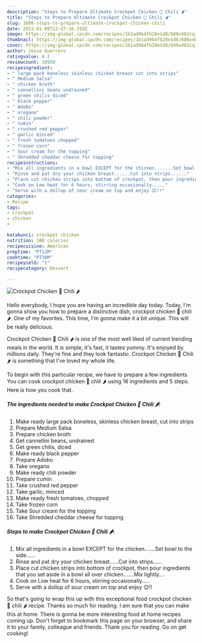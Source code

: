 ```yaml
---
description: "Steps to Prepare Ultimate Crockpot Chicken 🐓 Chili 🌶"
title: "Steps to Prepare Ultimate Crockpot Chicken 🐓 Chili 🌶"
slug: 3800-steps-to-prepare-ultimate-crockpot-chicken-chili
date: 2022-01-08T23:47:16.318Z
image: https://img-global.cpcdn.com/recipes/1b1ad9b4fb28e1d8/680x482cq70/crockpot-chicken-chili-recipe-main-photo.jpg
thumbnail: https://img-global.cpcdn.com/recipes/1b1ad9b4fb28e1d8/680x482cq70/crockpot-chicken-chili-recipe-main-photo.jpg
cover: https://img-global.cpcdn.com/recipes/1b1ad9b4fb28e1d8/680x482cq70/crockpot-chicken-chili-recipe-main-photo.jpg
author: Jesse Guerrero
ratingvalue: 4.2
reviewcount: 18950
recipeingredient:
- " large pack boneless skinless chicken breast cut into strips"
- " Medium Salsa"
- " chicken broth"
- " cannellini beans undrained"
- " green chilis diced"
- " black pepper"
- " Adobo"
- " oregano"
- " chili powder"
- " cumin"
- " crushed red pepper"
- " garlic minced"
- " fresh tomatoes chopped"
- " frozen corn"
- " Sour cream for the topping"
- " Shredded cheddar cheese for topping"
recipeinstructions:
- "Mix all ingredients in a bowl EXCEPT for the chicken.......Set bowl to the side......"
- "Rinse and pat dry your chicken breast......Cut into strips......"
- "Place cut chicken strips into bottom of crockpot, then pour ingredients that you set aside in a bowl all over chicken.......Mix lightly...."
- "Cook on Low heat for 6 hours, stirring occasionally....."
- "Serve with a dollop of sour cream on top and enjoy 😉!!"
categories:
- Recipe
tags:
- crockpot
- chicken
- 

katakunci: crockpot chicken  
nutrition: 100 calories
recipecuisine: American
preptime: "PT12M"
cooktime: "PT38M"
recipeyield: "1"
recipecategory: Dessert

---
```



![Crockpot Chicken 🐓 Chili 🌶](https://img-global.cpcdn.com/recipes/1b1ad9b4fb28e1d8/680x482cq70/crockpot-chicken-chili-recipe-main-photo.jpg)

Hello everybody, I hope you are having an incredible day today. Today, I'm gonna show you how to prepare a distinctive dish, crockpot chicken 🐓 chili 🌶. One of my favorites. This time, I'm gonna make it a bit unique. This will be really delicious.



Crockpot Chicken 🐓 Chili 🌶 is one of the most well liked of current trending meals in the world. It is simple, it's fast, it tastes yummy. It's enjoyed by millions daily. They're fine and they look fantastic. Crockpot Chicken 🐓 Chili 🌶 is something that I've loved my whole life.


To begin with this particular recipe, we have to prepare a few ingredients. You can cook crockpot chicken 🐓 chili 🌶 using 16 ingredients and 5 steps. Here is how you cook that.

<!--inarticleads1-->

##### The ingredients needed to make Crockpot Chicken 🐓 Chili 🌶:

1. Make ready  large pack boneless, skinless chicken breast, cut into strips
1. Prepare  Medium Salsa
1. Prepare  chicken broth
1. Get  cannellini beans, undrained
1. Get  green chilis, diced
1. Make ready  black pepper
1. Prepare  Adobo
1. Take  oregano
1. Make ready  chili powder
1. Prepare  cumin
1. Take  crushed red pepper
1. Take  garlic, minced
1. Make ready  fresh tomatoes, chopped
1. Take  frozen corn
1. Take  Sour cream for the topping
1. Take  Shredded cheddar cheese for topping




<!--inarticleads2-->

##### Steps to make Crockpot Chicken 🐓 Chili 🌶:

1. Mix all ingredients in a bowl EXCEPT for the chicken.......Set bowl to the side......
1. Rinse and pat dry your chicken breast......Cut into strips......
1. Place cut chicken strips into bottom of crockpot, then pour ingredients that you set aside in a bowl all over chicken.......Mix lightly....
1. Cook on Low heat for 6 hours, stirring occasionally.....
1. Serve with a dollop of sour cream on top and enjoy 😉!!




So that's going to wrap this up with this exceptional food crockpot chicken 🐓 chili 🌶 recipe. Thanks so much for reading. I am sure that you can make this at home. There is gonna be more interesting food at home recipes coming up. Don't forget to bookmark this page on your browser, and share it to your family, colleague and friends. Thank you for reading. Go on get cooking!
